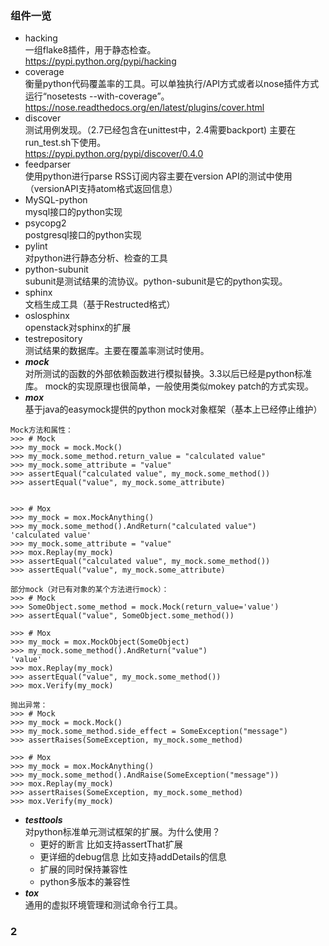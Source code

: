 ### 组件一览
+ hacking        
一组flake8插件，用于静态检查。  
https://pypi.python.org/pypi/hacking 
+ coverage        
衡量python代码覆盖率的工具。可以单独执行/API方式或者以nose插件方式运行“nosetests --with-coverage”。  
https://nose.readthedocs.org/en/latest/plugins/cover.html  
+ discover   
测试用例发现。（2.7已经包含在unittest中，2.4需要backport) 主要在run_test.sh下使用。  
https://pypi.python.org/pypi/discover/0.4.0   
+ feedparser   
使用python进行parse RSS订阅内容主要在version API的测试中使用（versionAPI支持atom格式返回信息）
+ MySQL-python  
mysql接口的python实现
+ psycopg2  
postgresql接口的python实现
+ pylint       
对python进行静态分析、检查的工具
+ python-subunit   
subunit是测试结果的流协议。python-subunit是它的python实现。
+ sphinx      
文档生成工具（基于Restructed格式）
+ oslosphinx  
openstack对sphinx的扩展
+ testrepository  
测试结果的数据库。主要在覆盖率测试时使用。
+ ***mock***       
对所测试的函数的外部依赖函数进行模拟替换。3.3以后已经是python标准库。
mock的实现原理也很简单，一般使用类似mokey patch的方式实现。  
+ ***mox***        
基于java的easymock提供的python mock对象框架（基本上已经停止维护）
```
Mock方法和属性：
>>> # Mock
>>> my_mock = mock.Mock()
>>> my_mock.some_method.return_value = "calculated value"
>>> my_mock.some_attribute = "value"
>>> assertEqual("calculated value", my_mock.some_method())
>>> assertEqual("value", my_mock.some_attribute)


>>> # Mox
>>> my_mock = mox.MockAnything()
>>> my_mock.some_method().AndReturn("calculated value")
'calculated value'
>>> my_mock.some_attribute = "value"
>>> mox.Replay(my_mock)
>>> assertEqual("calculated value", my_mock.some_method())
>>> assertEqual("value", my_mock.some_attribute)

部分mock（对已有对象的某个方法进行mock）：
>>> # Mock
>>> SomeObject.some_method = mock.Mock(return_value='value')
>>> assertEqual("value", SomeObject.some_method())

>>> # Mox
>>> my_mock = mox.MockObject(SomeObject)
>>> my_mock.some_method().AndReturn("value")
'value'
>>> mox.Replay(my_mock)
>>> assertEqual("value", my_mock.some_method())
>>> mox.Verify(my_mock)

抛出异常：
>>> # Mock
>>> my_mock = mock.Mock()
>>> my_mock.some_method.side_effect = SomeException("message")
>>> assertRaises(SomeException, my_mock.some_method)

>>> # Mox
>>> my_mock = mox.MockAnything()
>>> my_mock.some_method().AndRaise(SomeException("message"))
>>> mox.Replay(my_mock)
>>> assertRaises(SomeException, my_mock.some_method)
>>> mox.Verify(my_mock)

```

+ ***testtools***   
对python标准单元测试框架的扩展。为什么使用？
  + 更好的断言    比如支持assertThat扩展
  + 更详细的debug信息  比如支持addDetails的信息
  + 扩展的同时保持兼容性  
  + python多版本的兼容性
+ ***tox***   
通用的虚拟环境管理和测试命令行工具。


### 2

